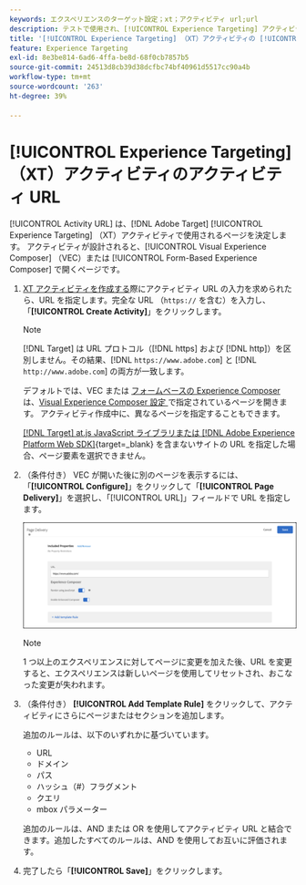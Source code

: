 ```yaml
---
keywords: エクスペリエンスのターゲット設定；xt；アクティビティ url;url
description: テストで使用され、[!UICONTROL Experience Targeting] アクティビティが  [!DNL Adobe Target] を使用してデザインされたときに開くページを決定する [!UICONTROL Activity URL] ールの指定方法を説明します。
title: '[!UICONTROL Experience Targeting] （XT）アクティビティの [!UICONTROL Activity URL] とは何ですか。'
feature: Experience Targeting
exl-id: 8e3be814-6ad6-4ffa-be8d-68f0cb7857b5
source-git-commit: 24513d8cb39d38dcfbc74bf40961d5517cc90a4b
workflow-type: tm+mt
source-wordcount: '263'
ht-degree: 39%

---
```


# [!UICONTROL Experience Targeting] （XT）アクティビティのアクティビティ URL

[!UICONTROL Activity URL] は、[!DNL Adobe Target] [!UICONTROL Experience Targeting] （XT）アクティビティで使用されるページを決定します。 アクティビティが設計されると、[!UICONTROL Visual Experience Composer] （VEC）または [!UICONTROL Form-Based Experience Composer] で開くページです。

1. [XT アクティビティを作成する](/help/main/c-activities/t-experience-target/t-xt-create/xt-create.md)際にアクティビティ URL の入力を求められたら、URL を指定します。完全な URL （`https://` を含む）を入力し、「**[!UICONTROL Create Activity]**」をクリックします。

   >[!NOTE]
   >
   >[!DNL Target] は URL プロトコル（[!DNL https] および [!DNL http]）を区別しません。その結果、[!DNL `https://www.adobe.com`] と [!DNL `http://www.adobe.com`] の両方が一致します。
   >
   >デフォルトでは、VEC または [ フォームベースの Experience Composer](/help/main/c-experiences/form-experience-composer.md) は、[Visual Experience Composer 設定 ](/help/main/administrating-target/visual-experience-composer-set-up.md) で指定されているページを開きます。 アクティビティ作成中に、異なるページを指定することもできます。
   >
   >[[!DNL Target] at.js JavaScript ライブラリまたは  [!DNL Adobe Experience Platform Web SDK]](https://experienceleague.adobe.com/docs/target-dev/developer/client-side/overview.html){target=_blank} を含まないサイトの URL を指定した場合、ページ要素を選択できません。

1. （条件付き） VEC が開いた後に別のページを表示するには、「**[!UICONTROL Configure]**」をクリックして「**[!UICONTROL Page Delivery]**」を選択し、「[!UICONTROL URL]」フィールドで URL を指定します。

   ![ページ配信ダイアログボックス](/help/main/c-activities/t-experience-target/t-xt-create/assets/url-config-new.png)

   >[!NOTE]
   >
   >1 つ以上のエクスペリエンスに対してページに変更を加えた後、URL を変更すると、エクスペリエンスは新しいページを使用してリセットされ、おこなった変更が失われます。

1. （条件付き） **[!UICONTROL Add Template Rule]** をクリックして、アクティビティにさらにページまたはセクションを追加します。

   追加のルールは、以下のいずれかに基づいています。

   * URL
   * ドメイン
   * パス
   * ハッシュ（#）フラグメント
   * クエリ
   * mbox パラメーター

   追加のルールは、AND または OR を使用してアクティビティ URL と結合できます。追加したすべてのルールは、AND を使用してお互いに評価されます。

1. 完了したら「**[!UICONTROL Save]**」をクリックします。
